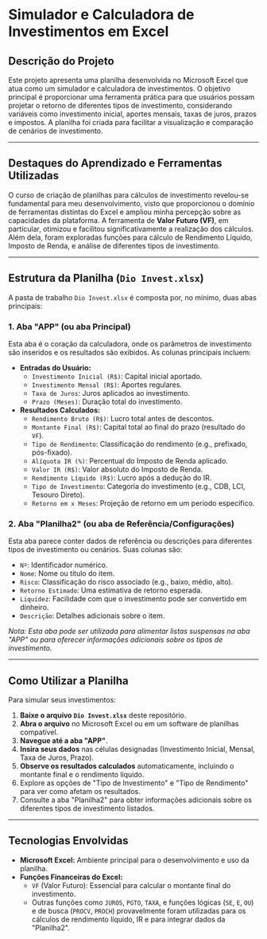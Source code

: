 # Simulador e Calculadora de Investimentos em Excel

## Descrição do Projeto

Este projeto apresenta uma planilha desenvolvida no Microsoft Excel que atua como um simulador e calculadora de investimentos. O objetivo principal é proporcionar uma ferramenta prática para que usuários possam projetar o retorno de diferentes tipos de investimento, considerando variáveis como investimento inicial, aportes mensais, taxas de juros, prazos e impostos. A planilha foi criada para facilitar a visualização e comparação de cenários de investimento.

---

## Destaques do Aprendizado e Ferramentas Utilizadas

O curso de criação de planilhas para cálculos de investimento revelou-se fundamental para meu desenvolvimento, visto que proporcionou o domínio de ferramentas distintas do Excel e ampliou minha percepção sobre as capacidades da plataforma. A ferramenta de **Valor Futuro (VF)**, em particular, otimizou e facilitou significativamente a realização dos cálculos. Além dela, foram exploradas funções para cálculo de Rendimento Líquido, Imposto de Renda, e análise de diferentes tipos de investimento.

---

## Estrutura da Planilha (`Dio Invest.xlsx`)

A pasta de trabalho `Dio Invest.xlsx` é composta por, no mínimo, duas abas principais:

### 1. Aba "APP" (ou aba Principal)

Esta aba é o coração da calculadora, onde os parâmetros de investimento são inseridos e os resultados são exibidos. As colunas principais incluem:

* **Entradas do Usuário:**
    * `Investimento Inicial (R$)`: Capital inicial aportado.
    * `Investimento Mensal (R$)`: Aportes regulares.
    * `Taxa de Juros`: Juros aplicados ao investimento.
    * `Prazo (Meses)`: Duração total do investimento.
* **Resultados Calculados:**
    * `Rendimento Bruto (R$)`: Lucro total antes de descontos.
    * `Montante Final (R$)`: Capital total ao final do prazo (resultado do `VF`).
    * `Tipo de Rendimento`: Classificação do rendimento (e.g., prefixado, pós-fixado).
    * `Alíquota IR (%)`: Percentual do Imposto de Renda aplicado.
    * `Valor IR (R$)`: Valor absoluto do Imposto de Renda.
    * `Rendimento Líquido (R$)`: Lucro após a dedução do IR.
    * `Tipo de Investimento`: Categoria do investimento (e.g., CDB, LCI, Tesouro Direto).
    * `Retorno em x Meses`: Projeção de retorno em um período específico.

### 2. Aba "Planilha2" (ou aba de Referência/Configurações)

Esta aba parece conter dados de referência ou descrições para diferentes tipos de investimento ou cenários. Suas colunas são:

* `Nº`: Identificador numérico.
* `Nome`: Nome ou título do item.
* `Risco`: Classificação do risco associado (e.g., baixo, médio, alto).
* `Retorno Estimado`: Uma estimativa de retorno esperada.
* `Liquidez`: Facilidade com que o investimento pode ser convertido em dinheiro.
* `Descrição`: Detalhes adicionais sobre o item.

*Nota: Esta aba pode ser utilizada para alimentar listas suspensas na aba "APP" ou para oferecer informações adicionais sobre os tipos de investimento.*

---

## Como Utilizar a Planilha

Para simular seus investimentos:

1.  **Baixe o arquivo `Dio Invest.xlsx`** deste repositório.
2.  **Abra o arquivo** no Microsoft Excel ou em um software de planilhas compatível.
3.  **Navegue até a aba "APP"**.
4.  **Insira seus dados** nas células designadas (Investimento Inicial, Mensal, Taxa de Juros, Prazo).
5.  **Observe os resultados calculados** automaticamente, incluindo o montante final e o rendimento líquido.
6.  Explore as opções de "Tipo de Investimento" e "Tipo de Rendimento" para ver como afetam os resultados.
7.  Consulte a aba "Planilha2" para obter informações adicionais sobre os diferentes tipos de investimento listados.

---

## Tecnologias Envolvidas

* **Microsoft Excel:** Ambiente principal para o desenvolvimento e uso da planilha.
* **Funções Financeiras do Excel:**
    * `VF` (Valor Futuro): Essencial para calcular o montante final do investimento.
    * Outras funções como `JUROS`, `PGTO`, `TAXA`, e funções lógicas (`SE`, `E`, `OU`) e de busca (`PROCV`, `PROCH`) provavelmente foram utilizadas para os cálculos de rendimento líquido, IR e para integrar dados da "Planilha2".

